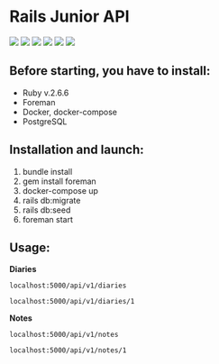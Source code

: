 # Rails Junior API
![](https://img.shields.io/badge/ruby-v.2.6.6-e00a2c)  ![](https://img.shields.io/badge/rails-v.6.1.3-c10015) ![](https://img.shields.io/badge/sidekiq-v.6.0.2-a80042) ![](https://img.shields.io/badge/-redis-cf272a) ![](https://img.shields.io/badge/-docker-4c92ed) ![](https://img.shields.io/badge/-postgresql-3f6590)

## Before starting, you have to install:
 - Ruby v.2.6.6
 - Foreman
 - Docker, docker-compose 
 - PostgreSQL

## Installation and launch:
 1. bundle install
 2. gem install foreman
 3. docker-compose up
 4. rails db:migrate
 5. rails db:seed
 6. foreman start



## Usage:
**Diaries**

`localhost:5000/api/v1/diaries`

`localhost:5000/api/v1/diaries/1`

**Notes**

`localhost:5000/api/v1/notes`

`localhost:5000/api/v1/notes/1`

